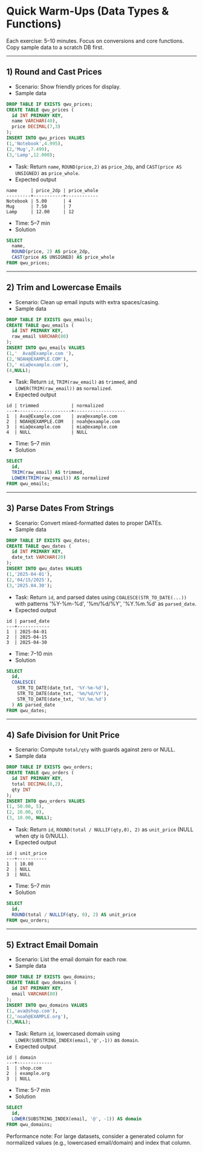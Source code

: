 # Quick Warm-Ups (Data Types & Functions)

Each exercise: 5–10 minutes. Focus on conversions and core functions. Copy sample data to a scratch DB first.

---

## 1) Round and Cast Prices
- Scenario: Show friendly prices for display.
- Sample data
```sql
DROP TABLE IF EXISTS qwu_prices;
CREATE TABLE qwu_prices (
  id INT PRIMARY KEY,
  name VARCHAR(40),
  price DECIMAL(7,3)
);
INSERT INTO qwu_prices VALUES
(1,'Notebook',4.995),
(2,'Mug',7.499),
(3,'Lamp',12.000);
```
- Task: Return `name`, `ROUND(price,2)` as `price_2dp`, and `CAST(price AS UNSIGNED)` as `price_whole`.
- Expected output
```
name     | price_2dp | price_whole
---------+-----------+------------
Notebook | 5.00      | 4
Mug      | 7.50      | 7
Lamp     | 12.00     | 12
```
- Time: 5–7 min
- Solution
```sql
SELECT 
  name,
  ROUND(price, 2) AS price_2dp,
  CAST(price AS UNSIGNED) AS price_whole
FROM qwu_prices;
```

---

## 2) Trim and Lowercase Emails
- Scenario: Clean up email inputs with extra spaces/casing.
- Sample data
```sql
DROP TABLE IF EXISTS qwu_emails;
CREATE TABLE qwu_emails (
  id INT PRIMARY KEY,
  raw_email VARCHAR(80)
);
INSERT INTO qwu_emails VALUES
(1,'  Ava@Example.com '),
(2,'NOAH@EXAMPLE.COM'),
(3,' mia@example.com'),
(4,NULL);
```
- Task: Return `id`, `TRIM(raw_email)` as `trimmed`, and `LOWER(TRIM(raw_email))` as `normalized`.
- Expected output
```
id | trimmed            | normalized
---+--------------------+-------------------
1  | Ava@Example.com    | ava@example.com
2  | NOAH@EXAMPLE.COM   | noah@example.com
3  | mia@example.com    | mia@example.com
4  | NULL               | NULL
```
- Time: 5–7 min
- Solution
```sql
SELECT 
  id,
  TRIM(raw_email) AS trimmed,
  LOWER(TRIM(raw_email)) AS normalized
FROM qwu_emails;
```

---

## 3) Parse Dates From Strings
- Scenario: Convert mixed-formatted dates to proper DATEs.
- Sample data
```sql
DROP TABLE IF EXISTS qwu_dates;
CREATE TABLE qwu_dates (
  id INT PRIMARY KEY,
  date_txt VARCHAR(20)
);
INSERT INTO qwu_dates VALUES
(1,'2025-04-01'),
(2,'04/15/2025'),
(3,'2025.04.30');
```
- Task: Return `id`, and parsed dates using `COALESCE(STR_TO_DATE(...))` with patterns '%Y-%m-%d', '%m/%d/%Y', '%Y.%m.%d' as `parsed_date`.
- Expected output
```
id | parsed_date
---+------------
1  | 2025-04-01
2  | 2025-04-15
3  | 2025-04-30
```
- Time: 7–10 min
- Solution
```sql
SELECT 
  id,
  COALESCE(
    STR_TO_DATE(date_txt, '%Y-%m-%d'),
    STR_TO_DATE(date_txt, '%m/%d/%Y'),
    STR_TO_DATE(date_txt, '%Y.%m.%d')
  ) AS parsed_date
FROM qwu_dates;
```

---

## 4) Safe Division for Unit Price
- Scenario: Compute `total/qty` with guards against zero or NULL.
- Sample data
```sql
DROP TABLE IF EXISTS qwu_orders;
CREATE TABLE qwu_orders (
  id INT PRIMARY KEY,
  total DECIMAL(8,2),
  qty INT
);
INSERT INTO qwu_orders VALUES
(1, 50.00, 5),
(2, 20.00, 0),
(3, 10.00, NULL);
```
- Task: Return `id`, `ROUND(total / NULLIF(qty,0), 2)` as `unit_price` (NULL when qty is 0/NULL).
- Expected output
```
id | unit_price
---+-----------
1  | 10.00
2  | NULL
3  | NULL
```
- Time: 5–7 min
- Solution
```sql
SELECT 
  id,
  ROUND(total / NULLIF(qty, 0), 2) AS unit_price
FROM qwu_orders;
```

---

## 5) Extract Email Domain
- Scenario: List the email domain for each row.
- Sample data
```sql
DROP TABLE IF EXISTS qwu_domains;
CREATE TABLE qwu_domains (
  id INT PRIMARY KEY,
  email VARCHAR(80)
);
INSERT INTO qwu_domains VALUES
(1,'ava@shop.com'),
(2,'noah@EXAMPLE.org'),
(3,NULL);
```
- Task: Return `id`, lowercased domain using `LOWER(SUBSTRING_INDEX(email,'@',-1))` as `domain`.
- Expected output
```
id | domain
---+-------------
1  | shop.com
2  | example.org
3  | NULL
```
- Time: 5–7 min
- Solution
```sql
SELECT 
  id,
  LOWER(SUBSTRING_INDEX(email, '@', -1)) AS domain
FROM qwu_domains;
```

Performance note: For large datasets, consider a generated column for normalized values (e.g., lowercased email/domain) and index that column.
